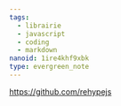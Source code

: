 ```yaml
---
tags:
  - librairie
  - javascript
  - coding
  - markdown
nanoid: 1ire4khf9xbk
type: evergreen_note
---
```

https://github.com/rehypejs
